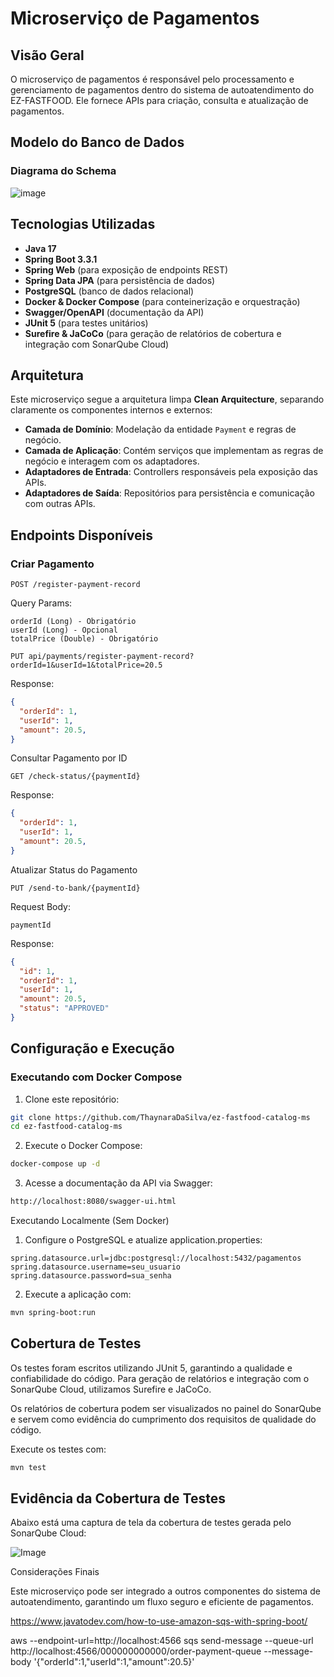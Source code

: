 # Microserviço de Pagamentos

## Visão Geral
O microserviço de pagamentos é responsável pelo processamento e gerenciamento de pagamentos dentro do sistema de autoatendimento do EZ-FASTFOOD. Ele fornece APIs para criação, consulta e atualização de pagamentos.

## Modelo do Banco de Dados
### Diagrama do Schema

![image](https://github.com/user-attachments/assets/f1c7991b-58b5-47c7-9cfc-5f2a7a6df080)

## Tecnologias Utilizadas
- **Java 17**
- **Spring Boot 3.3.1**
- **Spring Web** (para exposição de endpoints REST)
- **Spring Data JPA** (para persistência de dados)
- **PostgreSQL** (banco de dados relacional)
- **Docker & Docker Compose** (para conteinerização e orquestração)
- **Swagger/OpenAPI** (documentação da API)
- **JUnit 5** (para testes unitários)
- **Surefire & JaCoCo** (para geração de relatórios de cobertura e integração com SonarQube Cloud)

## Arquitetura
Este microserviço segue a arquitetura limpa **Clean Arquitecture**, separando claramente os componentes internos e externos:

- **Camada de Domínio**: Modelação da entidade `Payment` e regras de negócio.
- **Camada de Aplicação**: Contém serviços que implementam as regras de negócio e interagem com os adaptadores.
- **Adaptadores de Entrada**: Controllers responsáveis pela exposição das APIs.
- **Adaptadores de Saída**: Repositórios para persistência e comunicação com outras APIs.

## Endpoints Disponíveis

### Criar Pagamento
```http
POST /register-payment-record
```

Query Params:
```
orderId (Long) - Obrigatório
userId (Long) - Opcional
totalPrice (Double) - Obrigatório

PUT api/payments/register-payment-record?orderId=1&userId=1&totalPrice=20.5
```

Response:
```json
{
  "orderId": 1,
  "userId": 1,
  "amount": 20.5,
}
```
Consultar Pagamento por ID

```http
GET /check-status/{paymentId}
```

Response:
```json
{
  "orderId": 1,
  "userId": 1,
  "amount": 20.5,
}
```
Atualizar Status do Pagamento
```http
PUT /send-to-bank/{paymentId}
```

Request Body:
```
paymentId
```
Response:
```json
{
  "id": 1,
  "orderId": 1,
  "userId": 1,
  "amount": 20.5,
  "status": "APPROVED"
}
```

## Configuração e Execução
### Executando com Docker Compose

1. Clone este repositório:
```bash
git clone https://github.com/ThaynaraDaSilva/ez-fastfood-catalog-ms
cd ez-fastfood-catalog-ms
```
2. Execute o Docker Compose:
```bash
docker-compose up -d
```

3. Acesse a documentação da API via Swagger:
```bash
http://localhost:8080/swagger-ui.html
```

Executando Localmente (Sem Docker)

1. Configure o PostgreSQL e atualize application.properties:
```properties
spring.datasource.url=jdbc:postgresql://localhost:5432/pagamentos
spring.datasource.username=seu_usuario
spring.datasource.password=sua_senha
```

2. Execute a aplicação com:
```bash
mvn spring-boot:run
```

## Cobertura de Testes

Os testes foram escritos utilizando JUnit 5, garantindo a qualidade e confiabilidade do código. Para geração de relatórios e integração com o SonarQube Cloud, utilizamos Surefire e JaCoCo.

Os relatórios de cobertura podem ser visualizados no painel do SonarQube e servem como evidência do cumprimento dos requisitos de qualidade do código.

Execute os testes com:
```bash
mvn test
```
## Evidência da Cobertura de Testes
Abaixo está uma captura de tela da cobertura de testes gerada pelo SonarQube Cloud:

![Image](https://github.com/user-attachments/assets/84259242-098a-4f79-a1b8-512f965f7514)

Considerações Finais

Este microserviço pode ser integrado a outros componentes do sistema de autoatendimento, garantindo um fluxo seguro e eficiente de pagamentos.

https://www.javatodev.com/how-to-use-amazon-sqs-with-spring-boot/

 aws --endpoint-url=http://localhost:4566 sqs send-message --queue-url http://localhost:4566/000000000000/order-payment-queue --message-body '{\"orderId\":1,\"userId\":1,\"amount\":20.5}'
 
